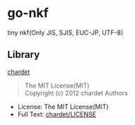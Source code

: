# go-nkf
tiny nkf(Only JIS, SJIS, EUC-JP, UTF-8)

## Library
[chardet](https://github.com/saintfish/chardet)

>
>The MIT License(MIT)<br>
>Copyright (c) 2012 chardet Authors

- License: The MIT License(MIT)
- Full Text: [chardet/LICENSE](https://github.com/saintfish/chardet/blob/master/LICENSE)
